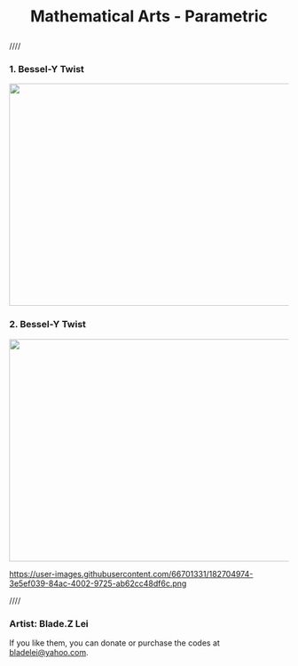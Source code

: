 # <p align="center"> Mathematical Arts - Parametric</p>
////

### 1. Bessel-Y Twist
<p align="center"><img src= "https://user-images.githubusercontent.com/66701331/182699530-7718ea4f-d8e8-4108-b835-58d9b10fc3cf.png" width="600" height="400" class="center"></p>

### 2. Bessel-Y Twist
<p align="center"><img src= "https://user-images.githubusercontent.com/66701331/182704974-3e5ef039-84ac-4002-9725-ab62cc48df6c.png" width="600" height="400" class="center"></p>

https://user-images.githubusercontent.com/66701331/182704974-3e5ef039-84ac-4002-9725-ab62cc48df6c.png




////
### Artist: Blade.Z Lei
If you like them, you can donate or purchase the codes at bladelei@yahoo.com.
